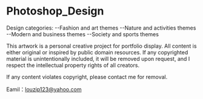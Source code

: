 # Photoshop_Design
Design categories: --Fashion and art themes --Nature and activities themes --Modern and business themes --Society and sports themes

This artwork is a personal creative project for portfolio display. All content is either original or inspired by public domain resources. If any copyrighted material is unintentionally included, it will be removed upon request, and I respect the intellectual property rights of all creators.

If any content violates copyright, please contact me for removal.

Eamil：louzip123@yahoo.com
